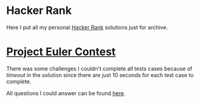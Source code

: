 # Hacker Rank

Here I put all my personal [Hacker Rank](https://www.hackerrank.com/) solutions just for archive.

# [Project Euler Contest](https://www.hackerrank.com/contests/projecteuler/challenges)

There was some challenges I couldn't complete all tests cases because of *timeout* in the solution since there are just 10 seconds for each test case to complete.

All questions I could answer can be found [here](ProjectEuler).